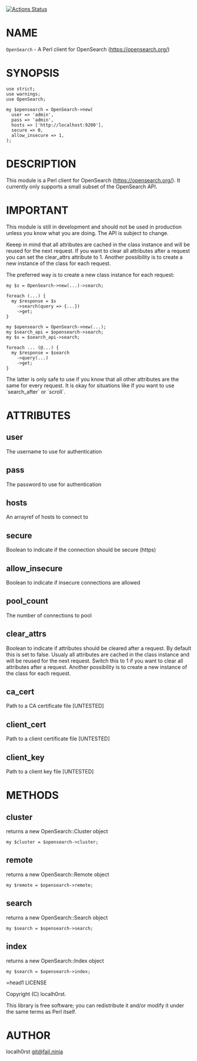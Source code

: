[![Actions Status](https://github.com/localh0rst/OpenSearch-Perl/actions/workflows/test.yml/badge.svg)](https://github.com/localh0rst/OpenSearch-Perl/actions)
# NAME

`OpenSearch` - A Perl client for OpenSearch (https://opensearch.org/)

# SYNOPSIS

    use strict;
    use warnings;
    use OpenSearch;

    my $opensearch = OpenSearch->new(
      user => 'admin',
      pass => 'admin',
      hosts => ['http://localhost:9200'],
      secure => 0,
      allow_insecure => 1,
    );

# DESCRIPTION

This module is a Perl client for OpenSearch (https://opensearch.org/).
It currently only supports a small subset of the OpenSearch API.

# IMPORTANT

This module is still in development and should not be used in production
unless you know what you are doing. The API is subject to change.

Keeep in mind that all attributes are cached in the class instance and will
be reused for the next request. If you want to clear all attributes after
a request you can set the clear\_attrs attribute to 1. Another possibility
is to create a new instance of the class for each request.

The preferred way is to create a new class instance for each request:

    my $s = OpenSearch->new(...)->search;

    foreach (...) {
      my $response = $s
        ->search(query => {...})
        ->get;
    }

    my $opensearch = OpenSearch->new(...);
    my $search_api = $opensearch->search;
    my $s = $search_api->search;

    foreach ... (@...) {
      my $response = $search
        ->query(...)
        ->get;
    }

The latter is only safe to use if you know that all other attributes are
the same for every request. It is okay for situations like if you want to 
use \`search\_after\` or \`scroll\`.

# ATTRIBUTES

## user

The username to use for authentication

## pass

The password to use for authentication

## hosts

An arrayref of hosts to connect to

## secure

Boolean to indicate if the connection should be secure (https)

## allow\_insecure

Boolean to indicate if insecure connections are allowed

## pool\_count

The number of connections to pool

## clear\_attrs

Boolean to indicate if attributes should be cleared after a request.
By default this is set to false. Usualy all attributes are cached in
the class instance and will be reused for the next request. Switch
this to 1 if you want to clear all attributes after a request. Another
possibility is to create a new instance of the class for each request.

## ca\_cert

Path to a CA certificate file \[UNTESTED\]

## client\_cert

Path to a client certificate file \[UNTESTED\]

## client\_key

Path to a client key file \[UNTESTED\]

# METHODS

## cluster

returns a new OpenSearch::Cluster object

    my $cluster = $opensearch->cluster;

## remote

returns a new OpenSearch::Remote object

    my $remote = $opensearch->remote;

## search

returns a new OpenSearch::Search object

    my $search = $opensearch->search;

## index

returns a new OpenSearch::Index object

    my $search = $opensearch->index;
  =head1 LICENSE

Copyright (C) localh0rst.

This library is free software; you can redistribute it and/or modify
it under the same terms as Perl itself.

# AUTHOR

localh0rst <git@fail.ninja>
